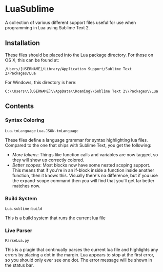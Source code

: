LuaSublime
==========

A collection of various different support files useful for use when programming in Lua using Sublime Text 2.

Installation
------------

These files should be placed into the Lua package directory. For those on OS X, this can be found at:

`/Users/[USERNAME]/Library/Application Support/Sublime Text 2/Packages/Lua`

For Windows, this directory is here:

`C:\\Users\\[USERNAME]\\AppData\\Roaming\\Sublime Text 2\\Packages\\Lua`

Contents
--------

### Syntax Coloring

`Lua.tmLanguage`
`Lua.JSON-tmLanguage`

These files define a language grammar for syntax highlighting lua files. Compared to the one that ships with Sublime Text, you get the following:

- _More tokens_: Things like function calls and variables are now tagged, so they will show up correctly colored.
- _Better scopes_: Most blocks now have some nested scoping support. This means that if you're in an if-block inside a function inside another function, then it knows this. Visually there's no difference, but if you use the expand-scope command then you will find that you'll get far better matches now.

### Build System

`Lua.sublime-build`

This is a build system that runs the current lua file

### Live Parser

`ParseLua.py`

This is a plugin that continually parses the current lua file and highlights any errors by placing a dot in the margin. Lua appears to stop at the first error, so you should only ever see one dot. The error message will be shown in the status bar.
